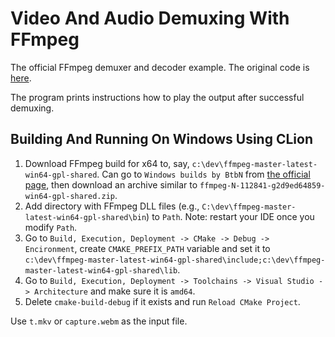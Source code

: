 # Video And Audio Demuxing With FFmpeg

The official FFmpeg demuxer and decoder example. The original code
is [here](https://github.com/FFmpeg/FFmpeg/blob/master/doc/examples/demux_decode.c).

The program prints instructions how to play the output after successful demuxing.

## Building And Running On Windows Using CLion

1. Download FFmpeg build for x64 to, say, `c:\dev\ffmpeg-master-latest-win64-gpl-shared`. Can go
   to `Windows builds by BtbN` from [the official page](https://ffmpeg.org/download.html#build-windows), then
   download an archive similar to `ffmpeg-N-112841-g2d9ed64859-win64-gpl-shared.zip`.
2. Add directory with FFmpeg DLL files (e.g., `C:\dev\ffmpeg-master-latest-win64-gpl-shared\bin`) to `Path`. Note:
   restart your IDE once you modify `Path`.
3. Go to `Build, Execution, Deployment -> CMake -> Debug -> Encironment`, create `CMAKE_PREFIX_PATH` variable and set
   it to `c:\dev\ffmpeg-master-latest-win64-gpl-shared\include;c:\dev\ffmpeg-master-latest-win64-gpl-shared\lib`.
4. Go to `Build, Execution, Deployment -> Toolchains -> Visual Studio -> Architecture` and make sure it is `amd64`.
5. Delete `cmake-build-debug` if it exists and run `Reload CMake Project`.

Use `t.mkv` or `capture.webm` as the input file.
